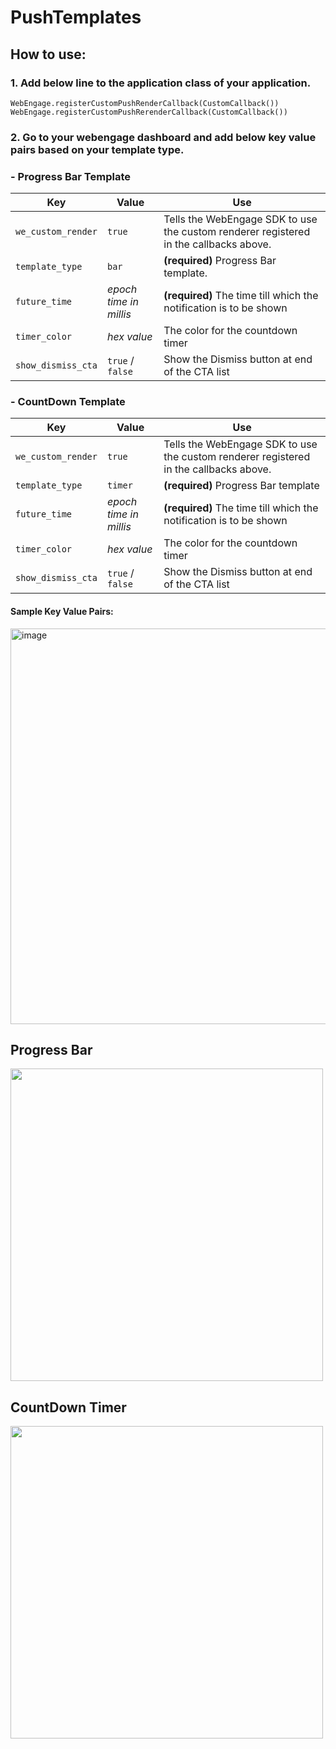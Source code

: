 # PushTemplates

## How to use: 

### 1. Add below line to the application class of your application. 

```
WebEngage.registerCustomPushRenderCallback(CustomCallback())
WebEngage.registerCustomPushRerenderCallback(CustomCallback())
```

### 2. Go to your webengage dashboard and add below key value pairs based on your template type.
###   - Progress Bar Template
| Key | Value | Use | 
| --- | --- | --- |
| `we_custom_render` | `true` | Tells the WebEngage SDK to use the custom renderer registered in the callbacks above.
| `template_type` | `bar` | **(required)**  Progress Bar template. 
| `future_time` | *epoch time in millis* | **(required)**  The time till which the notification is to be shown
| `timer_color` | *hex value* | The color for the countdown timer
| `show_dismiss_cta` | `true` / `false` | Show the Dismiss button at end of the CTA list


###   - CountDown Template
| Key | Value | Use | 
| --- | --- | --- |
| `we_custom_render` | `true` | Tells the WebEngage SDK to use the custom renderer registered in the callbacks above.
| `template_type` | `timer` | **(required)**  Progress Bar template
| `future_time` | *epoch time in millis* | **(required)**  The time till which the notification is to be shown
| `timer_color` | *hex value* | The color for the countdown timer
| `show_dismiss_cta` | `true` / `false` | Show the Dismiss button at end of the CTA list



<h4>
Sample Key Value Pairs: </h4>
<img width="633" alt="image" src="https://user-images.githubusercontent.com/88337360/184459615-693e2666-112a-4e9d-bab0-dc3c2482227b.png">

<h2>Progress Bar</h2>
<img src = "https://user-images.githubusercontent.com/88337360/184459762-19fabe48-8372-4aac-85df-985277ffafa8.png" width="500"/>


<h2>CountDown Timer</h2>
<img src = "https://user-images.githubusercontent.com/88337360/184459825-b86ba524-f8e1-4402-9cbf-5fd124acb2c6.png" width="500"/>
